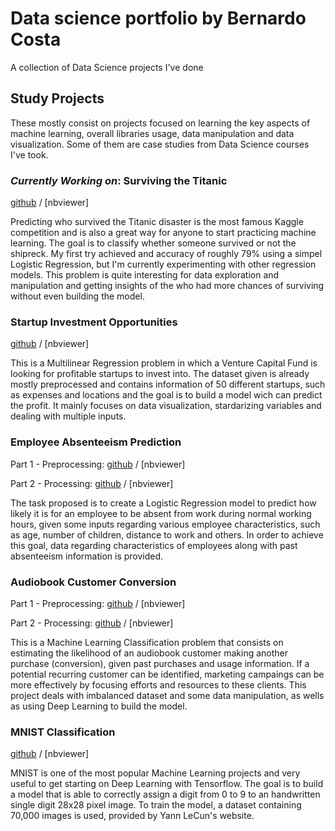 # Data science portfolio by Bernardo Costa
 A collection of Data Science projects I've done

## Study Projects
These mostly consist on projects focused on learning the key aspects of machine learning,  overall libraries usage, data manipulation and data visualization. Some of them are case studies from Data Science courses I've took. 

### *Currently Working on*: Surviving the Titanic

[github](https://github.com/bernardo-mcosta/data-science-projects/blob/main/notebooks/titanic/Titanic.ipynb) / [nbviewer]

Predicting who survived the Titanic disaster is the most famous Kaggle competition and is also a great way for anyone to start practicing machine learning. The goal is to classify whether someone survived or not the shipreck. My first try achieved and accuracy of roughly 79% using a simpel Logistic Regression, but I'm currently experimenting with other regression models. This problem is quite interesting for data exploration and manipulation and getting insights of the who had more chances of surviving without even building the model. 

### Startup Investment Opportunities
[github](https://github.com/bernardo-mcosta/data-science-projects/blob/main/notebooks/startup-opportunities/startup-opportunities.ipynb) / [nbviewer]

This is a Multilinear Regression problem in which a Venture Capital Fund is looking for profitable startups to invest into. The dataset given is already mostly preprocessed and contains information of 50 different startups, such as expenses and locations and the goal is to build a model wich can predict the profit. It mainly focuses on data visualization, stardarizing variables and dealing with multiple inputs. 

### Employee Absenteeism Prediction

Part 1 - Preprocessing: [github](https://github.com/bernardo-mcosta/data-science-projects/blob/main/notebooks/absenteeism-prediction/Abstenteeism_Preprocessing.ipynb) / [nbviewer]

Part 2 - Processing: [github](https://github.com/bernardo-mcosta/data-science-projects/blob/main/notebooks/absenteeism-prediction/Abstenteeism_Processing.ipynb) / [nbviewer]

The task proposed is to create a Logistic Regression model to predict how likely it is for an employee to be absent from work during normal working hours, given some inputs regarding various employee characteristics, such as age, number of children, distance to work and others. In order to achieve this goal, data regarding characteristics of employees along with past absenteeism information is provided.

### Audiobook Customer Conversion
Part 1 - Preprocessing: [github](https://github.com/bernardo-mcosta/data-science-projects/blob/main/notebooks/audiobook-clients/Audiobooks_business_case_preprocessing.ipynb) / [nbviewer]

Part 2 - Processing: [github](https://github.com/bernardo-mcosta/data-science-projects/blob/main/notebooks/audiobook-clients/Audiobooks_business_case_processing.ipynb) / [nbviewer]

This is a Machine Learning Classification problem that consists on estimating the likelihood of an audiobook customer making another purchase (conversion), given past purchases and usage information. If a potential recurring customer can be identified, marketing campaings can be more effectively by focusing efforts and resources to these clients. This project deals with imbalanced dataset and some data manipulation, as wells as using Deep Learning to build the model. 

### MNIST Classification

[github](https://github.com/bernardo-mcosta/data-science-projects/blob/main/notebooks/mnist-tensorflow.ipynb) / [nbviewer]

MNIST is one of the most popular Machine Learning projects and very useful to get starting on Deep Learning with Tensorflow. The goal is to build a model that is able to correctly assign a digit from 0 to 9 to an handwritten single digit 28x28 pixel image. To train the model, a dataset containing 70,000 images is used, provided by Yann LeCun's website.
